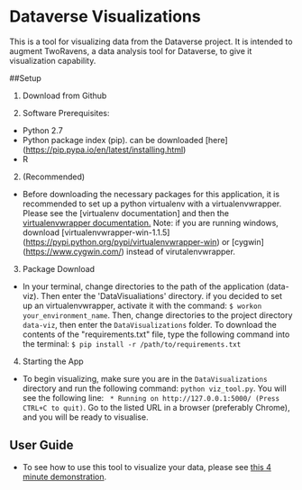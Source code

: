 # Dataverse Visualizations

This is a tool for visualizing data from the Dataverse project. It is intended to augment TwoRavens, a data analysis tool for Dataverse, to give it visualization capability. 

##Setup 
1. Download from Github

1. Software Prerequisites:
  * Python 2.7
  * Python package index (pip). can be downloaded [here] (https://pip.pypa.io/en/latest/installing.html)
  * R
 

2. (Recommended)
  * Before downloading the necessary packages for this application, it is recommended to set up a python virtualenv with a virtualenvwrapper. Please see the [virtualenv documentation] and then the [virtualenvwrapper documentation.](http://virtualenvwrapper.readthedocs.org/en/latest/install.html) Note: if you are running windows, download [virtualenvwrapper-win-1.1.5] (https://pypi.python.org/pypi/virtualenvwrapper-win) or [cygwin] (https://www.cygwin.com/) instead of virutalenvwrapper.
 
3. Package Download
 * In your terminal, change directories to the path of the application (data-viz). Then enter the 'DataVisualiations' directory. if you decided to set up an virtualenvwrapper, activate it with the command: ```$ workon your_environment_name```. Then, change directories to the project directory ```data-viz```, then enter the ```DataVisualizations``` folder. To download the contents of the "requirements.txt" file, type the following command into the terminal: ```$ pip install -r /path/to/requirements.txt```
 
4. Starting the App
 * To begin visualizing, make sure you are in the ```DataVisualizations``` directory and run the following command: ```python viz_tool.py```. You will see the following line: ``` * Running on http://127.0.0.1:5000/ (Press CTRL+C to quit)```. Go to the listed URL in a browser (preferably Chrome), and you will be ready to visualise. 
 
## User Guide
* To see how to use this tool to visualize your data, please see [this 4 minute demonstration](https://youtu.be/OzrECzPf95g).
 
